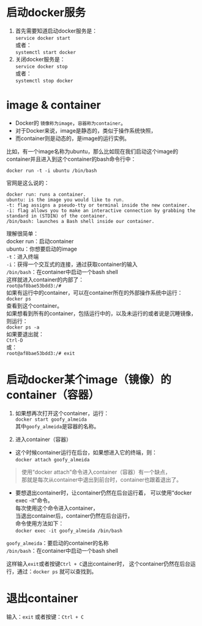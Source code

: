 # 启动docker服务  
1. 首先需要知道启动docker服务是：  
`service docker start`  
或者：  
`systemctl start docker`  
2. 关闭docker服务是：  
`service docker stop`  
或者：  
`systemctl stop docker`  

# image & container
* Docker的 `镜像称为image`，`容器称为container`。
* 对于Docker来说，image是静态的，类似于操作系统快照，
* 而container则是动态的，是image的运行实例。

比如，有一个image名称为ubuntu，那么比如现在我们启动这个image的container并且进入到这个container的bash命令行中：

`docker run -t -i ubuntu /bin/bash`

官网是这么说的：  
```text
docker run: runs a container.
ubuntu: is the image you would like to run.
-t: flag assigns a pseudo-tty or terminal inside the new container.
-i: flag allows you to make an interactive connection by grabbing the standard in (STDIN) of the container.
/bin/bash: launches a Bash shell inside our container.
```
理解很简单：  
docker run：启动container  
ubuntu：你想要启动的image  
`-t`：进入终端  
`-i`：获得一个交互式的连接，通过获取container的输入  
`/bin/bash`：在container中启动一个bash shell  
这样就进入container的内部了：  
`root@af8bae53bdd3:/#`  
如果有运行中的container，可以在container所在的外部操作系统中运行：  
`docker ps`  
查看到这个container。  
如果想看到所有的container，包括运行中的，以及未运行的或者说是沉睡镜像，则运行：  
`docker ps -a`  
如果要退出就：  
`Ctrl-D`  
或：  
`root@af8bae53bdd3:/# exit`  

# 启动docker某个image（镜像）的container（容器）
1. 如果想再次打开这个container，运行：  
`docker start goofy_almeida`  
其中`goofy_almeida`是容器的名称。  

2. 进入container（容器）  
* 这个时候container运行在后台，如果想进入它的终端，则：  
`docker attach goofy_almeida`  
> 使用“docker attach”命令进入container（容器）有一个缺点，  
> 那就是每次从container中退出到前台时，container也跟着退出了。  

* 要想退出container时，让container仍然在后台运行着，
可以使用“docker exec -it”命令。  
每次使用这个命令进入container，  
当退出container后，container仍然在后台运行，  
命令使用方法如下：  
`docker exec -it goofy_almeida /bin/bash`  

`goofy_almeida`：要启动的container的名称  
`/bin/bash`：在container中启动一个bash shell  

这样输入`exit`或者按键`Ctrl + C`退出container时，
这个container仍然在后台运行，通过：`docker ps` 就可以查找到。

# 退出container
输入：`exit` 或者按键：`Ctrl + C`

